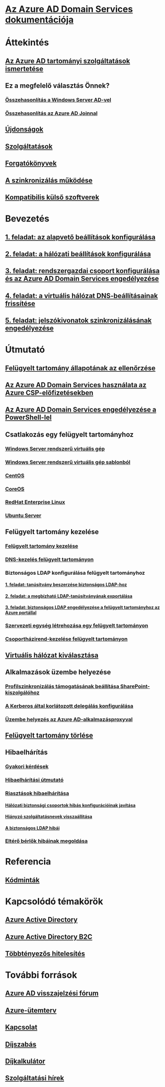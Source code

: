 # [Az Azure AD Domain Services dokumentációja](index.yml)

# Áttekintés
## [Az Azure AD tartományi szolgáltatások ismertetése](active-directory-ds-overview.md)
## Ez a megfelelő választás Önnek?
### [Összehasonlítás a Windows Server AD-vel](active-directory-ds-comparison.md)
### [Összehasonlítás az Azure AD Joinnal](active-directory-ds-compare-with-azure-ad-join.md)
## [Újdonságok](https://azure.microsoft.com/updates/?product=active-directory-ds)
## [Szolgáltatások](active-directory-ds-features.md)
## [Forgatókönyvek](active-directory-ds-scenarios.md)
## [A szinkronizálás működése](active-directory-ds-synchronization.md)
## [Kompatibilis külső szoftverek](active-directory-ds-compatible-software.md)

# Bevezetés
## [1. feladat: az alapvető beállítások konfigurálása](active-directory-ds-getting-started.md)
## [2. feladat: a hálózati beállítások konfigurálása](active-directory-ds-getting-started-network.md)
## [3. feladat: rendszergazdai csoport konfigurálása és az Azure AD Domain Services engedélyezése](active-directory-ds-getting-started-admingroup.md)
## [4. feladat: a virtuális hálózat DNS-beállításainak frissítése](active-directory-ds-getting-started-dns.md)
## [5. feladat: jelszókivonatok szinkronizálásának engedélyezése](active-directory-ds-getting-started-password-sync.md)

# Útmutató
## [Felügyelt tartomány állapotának az ellenőrzése](active-directory-ds-check-health.md)
## [Az Azure AD Domain Services használata az Azure CSP-előfizetésekben](active-directory-ds-csp.md)
## [Az Azure AD Domain Services engedélyezése a PowerShell-lel](active-directory-ds-enable-using-powershell.md)
## Csatlakozás egy felügyelt tartományhoz
### [Windows Server rendszerű virtuális gép](active-directory-ds-admin-guide-join-windows-vm-portal.md)
### [Windows Server rendszerű virtuális gép sablonból](active-directory-ds-join-windows-vm-template.md)
### [CentOS](active-directory-ds-join-centos-linux-vm.md)
### [CoreOS](active-directory-ds-join-coreos-linux-vm.md)
### [RedHat Enterprise Linux](active-directory-ds-join-rhel-linux-vm.md)
### [Ubuntu Server](active-directory-ds-join-ubuntu-linux-vm.md)
## Felügyelt tartomány kezelése
### [Felügyelt tartomány kezelése](active-directory-ds-admin-guide-administer-domain.md)
### [DNS-kezelés felügyelt tartományon](active-directory-ds-admin-guide-administer-dns.md)
### Biztonságos LDAP konfigurálása felügyelt tartományhoz
#### [1. feladat: tanúsítvány beszerzése biztonságos LDAP-hoz](active-directory-ds-admin-guide-configure-secure-ldap.md)
#### [2. feladat: a megbízható LDAP-tanúsítványának exportálása](active-directory-ds-admin-guide-configure-secure-ldap-export-pfx.md)
#### [3. feladat: biztonságos LDAP engedélyezése a felügyelt tartományhoz az Azure portállal](active-directory-ds-admin-guide-configure-secure-ldap-enable-ldaps.md)

### [Szervezeti egység létrehozása egy felügyelt tartományon](active-directory-ds-admin-guide-create-ou.md)
### [Csoportházirend-kezelése felügyelt tartományon](active-directory-ds-admin-guide-administer-group-policy.md)
## [Virtuális hálózat kiválasztása](active-directory-ds-networking.md)
## Alkalmazások üzembe helyezése
### [Profilszinkronizálás támogatásának beállítása SharePoint-kiszolgálóhoz](active-directory-ds-enable-sharepoint-profile-sync.md)
### [A Kerberos által korlátozott delegálás konfigurálása](active-directory-ds-enable-kcd.md)
### [Üzembe helyezés az Azure AD-alkalmazásproxyval](active-directory-ds-deploy-azure-app-proxy.md)
## [Felügyelt tartomány törlése](active-directory-ds-disable-aadds.md)
## Hibaelhárítás
### [Gyakori kérdések](active-directory-ds-faqs.md)
### [Hibaelhárítási útmutató](active-directory-ds-troubleshooting.md)
### [Riasztások hibaelhárítása](active-directory-ds-troubleshoot-alerts.md)
#### [Hálózati biztonsági csoportok hibás konfigurációinak javítása](active-directory-ds-troubleshoot-nsg.md)
#### [Hiányzó szolgáltatásnevek visszaállítása](active-directory-ds-troubleshoot-service-principals.md)
#### [A biztonságos LDAP hibái](active-directory-ds-troubleshoot-ldaps.md)
### [Eltérő bérlők hibáinak megoldása](active-directory-ds-mismatched-tenant-error.md)


# Referencia
## [Kódminták](https://azure.microsoft.com/resources/samples/?service=active-directory)

# Kapcsolódó témakörök
## [Azure Active Directory](../active-directory/fundamentals/active-directory-whatis.md)
## [Azure Active Directory B2C](../active-directory-b2c/active-directory-b2c-overview.md)
## [Többtényezős hitelesítés](../active-directory/authentication/multi-factor-authentication.md)

# További források
## [Azure AD visszajelzési fórum](https://feedback.azure.com/forums/169401-azure-active-directory)
## [Azure-ütemterv](https://azure.microsoft.com/roadmap/?category=security-identity)
## [Kapcsolat](active-directory-ds-contact-us.md)
## [Díjszabás](https://azure.microsoft.com/pricing/details/active-directory-ds/)
## [Díjkalkulátor](https://azure.microsoft.com/pricing/calculator/)
## [Szolgáltatási hírek](https://azure.microsoft.com/updates/?product=active-directory-ds)
